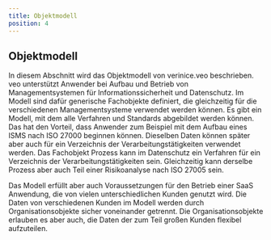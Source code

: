 ```yaml
---
title: Objektmodell
position: 4
---
```


## Objektmodell

In diesem Abschnitt wird das Objektmodell von verinice.veo beschrieben. veo unterstützt Anwender bei Aufbau und Betrieb von Managementsystemen für Informationssicherheit und Datenschutz. Im Modell sind dafür generische Fachobjekte definiert, die gleichzeitig für die verschiedenen Managementsysteme verwendet werden können. Es gibt ein Modell, mit dem alle Verfahren und Standards abgebildet werden können. Das hat den Vorteil, dass Anwender zum Beispiel mit dem Aufbau eines ISMS nach ISO 27000 beginnen können. Dieselben Daten können später aber auch für ein Verzeichnis der Verarbeitungstätigkeiten verwendet werden. Das Fachobjekt Prozess kann im Datenschutz ein Verfahren für ein Verzeichnis der Verarbeitungstätigkeiten sein. Gleichzeitig kann derselbe Prozess aber auch Teil einer Risikoanalyse nach ISO 27005 sein.

Das Modell erfüllt aber auch Voraussetzungen für den Betrieb einer SaaS Anwendung, die von vielen unterschiedlichen Kunden genutzt wird. Die Daten von verschiedenen Kunden im Modell werden durch Organisationsobjekte sicher voneinander getrennt. Die Organisationsobjekte erlauben es aber auch, die Daten der zum Teil großen Kunden flexibel aufzuteilen.
